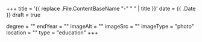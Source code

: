 +++
title = '{{ replace .File.ContentBaseName "-" " " | title }}'
date = {{ .Date }}
draft = true

degree = ""
endYear = ""
imageAlt = ""
imageSrc = ""
imageType = "photo"
location = ""
type = "education"
+++
